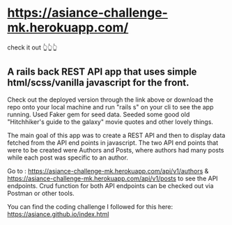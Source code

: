 # https://asiance-challenge-mk.herokuapp.com/

check it out 👆👆👆

## A rails back REST API app that uses simple html/scss/vanilla javascript for the front.

Check out the deployed version through the link above or download the repo onto your local machine and run "rails s" on your cli to see the app running.
Used Faker gem for seed data. Seeded some good old "Hitchhiker's guide to the galaxy" movie quotes and other lovely things.

The main goal of this app was to create a REST API and then to display data fetched from the API end points in javascript.
The two API end points that were to be created were Authors and Posts, where authors had many posts while each post was specific to an author.

Go to : https://asiance-challenge-mk.herokuapp.com/api/v1/authors & https://asiance-challenge-mk.herokuapp.com/api/v1/posts to see the API endpoints.
Crud function for both API endpoints can be checked out via Postman or other tools.

You can find the coding challenge I followed for this here: https://asiance.github.io/index.html
